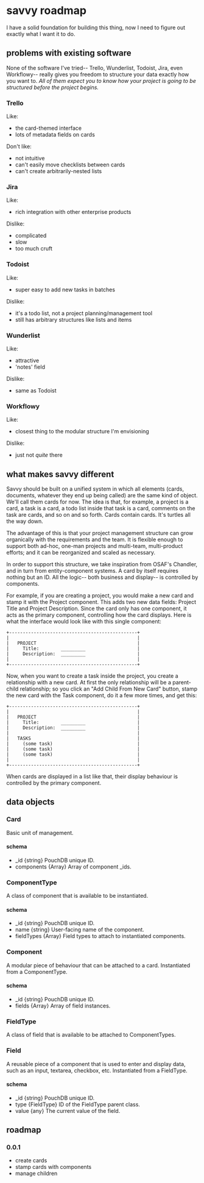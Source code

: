 # savvy roadmap

I have a solid foundation for building this thing, now I need to figure out
exactly what I want it to do.

## problems with existing software

None of the software I've tried-- Trello, Wunderlist, Todoist, Jira, even
Workflowy-- really gives you freedom to structure your data exactly how you want
to. *All of them expect you to know how your project is going to be structured
before the project begins.*

### Trello

Like:

- the card-themed interface
- lots of metadata fields on cards

Don't like:

- not intuitive
- can't easily move checklists between cards
- can't create arbitrarily-nested lists

### Jira

Like:

- rich integration with other enterprise products

Dislike:

- complicated
- slow
- too much cruft

### Todoist

Like:

- super easy to add new tasks in batches

Dislike:

- it's a todo list, not a project planning/management tool
- still has arbitrary structures like lists and items

### Wunderlist

Like:

- attractive
- 'notes' field

Dislike:

- same as Todoist

### Workflowy

Like:

- closest thing to the modular structure I'm envisioning

Dislike:

- just not *quite* there

## what makes savvy different

Savvy should be built on a unified system in which all elements (cards,
documents, whatever they end up being called) are the same kind of object. We'll
call them cards for now. The idea is that, for example, a project is a card, a
task is a card, a todo list inside that task is a card, comments on the task
are cards, and so on and so forth. Cards contain cards. It's turtles all the
way down.

The advantage of this is that your project management structure can grow
organically with the requirements and the team. It is flexible enough to support
both ad-hoc, one-man projects and multi-team, multi-product efforts; and it can
be reorganized and scaled as necessary.

In order to support this structure, we take inspiration from OSAF's Chandler,
and in turn from entity-component systems. A card by itself requires nothing
but an ID. All the logic-- both business and display-- is controlled by
components.

For example, if you are creating a project, you would make a new card and stamp
it with the Project component. This adds two new data fields: Project Title and
Project Description. Since the card only has one component, it acts as the
primary component, controlling how the card displays. Here is what the interface
would look like with this single component:

```
+-----------------------------------------------+
|                                               |
|   PROJECT                                     |
|     Title:        _________                   |
|     Description:  _________                   |
|                                               |
+-----------------------------------------------+
```

Now, when you want to create a task inside the project, you create a
relationship with a new card. At first the only relationship will be a
parent-child relationship; so you click an "Add Child From New Card" button,
stamp the new card with the Task component, do it a few more times, and get
this:

```
+-----------------------------------------------+
|                                               |
|   PROJECT                                     |
|     Title:        _________                   |
|     Description:  _________                   |
|                                               |
|   TASKS                                       |
|     (some task)                               |
|     (some task)                               |
|     (some task)                               |
|                                               |
+-----------------------------------------------+
```

When cards are displayed in a list like that, their display behaviour is
controlled by the primary component.

## data objects

### Card

Basic unit of management.

#### schema

- _id {string} PouchDB unique ID.
- components {Array} Array of component _ids.

### ComponentType

A class of component that is available to be instantiated.

#### schema

- _id {string} PouchDB unique ID.
- name {string} User-facing name of the component.
- fieldTypes {Array} Field types to attach to instantiated components.

### Component

A modular piece of behaviour that can be attached to a card. Instantiated from
a ComponentType.

#### schema

- _id {string} PouchDB unique ID.
- fields {Array} Array of field instances.

### FieldType

A class of field that is available to be attached to ComponentTypes.

### Field

A reusable piece of a component that is used to enter and display data, such as
an input, textarea, checkbox, etc. Instantiated from a FieldType.

#### schema

- _id {string} PouchDB unique ID.
- type {FieldType} ID of the FieldType parent class.
- value {any} The current value of the field.

## roadmap

### 0.0.1

- create cards
- stamp cards with components
- manage children

